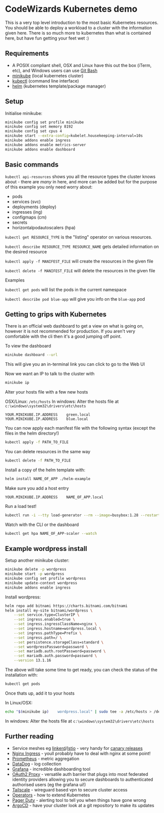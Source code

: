 # CodeWizards Kubernetes demo

This is a very top level introduction to the most basic Kubernetes resources. You should be able to deploy a workload to a cluster with the information given here. There is so much more to kubernetes than what is contained here, but have fun getting your feet wet :)

## Requirements

- A POSIX compliant shell, OSX and Linux have this out the box (iTerm, etc), and Windows users can use [Git Bash](https://git-scm.com/downloads)
- [minikube](https://minikube.sigs.k8s.io/docs/start/) (local kubernetes cluster)
- [kubectl](https://kubernetes.io/docs/tasks/tools/) (command line interface)
- [helm](https://helm.sh/docs/intro/install/) (kubernetes template/package manager)

## Setup

Initialise minikube:

```bash
minikube config set profile minikube
minikube config set memory 8192
minikube config set cpus 4
minikube start --extra-config=kubelet.housekeeping-interval=10s
minikube addons enable ingress
minikube addons enable metrics-server
minikube addons enable dashboard
```

## Basic commands

`kubectl api-resources` shows you all the resource types the cluster knows about - there are _many_ in here, and more can be added but for the purpose of this example you only need worry about:

- pods
- services (svc)
- deployments (deploy)
- ingresses (ing)
- configmaps (cm)
- secrets
- horizontalpodautoscalers (hpa)

`kubectl get RESOURCE_TYPE` is the "listing" operator on various resources.

`kubectl describe RESOURCE_TYPE RESOURCE_NAME` gets detailed information on the desired resource

`kubectl apply -f MANIFEST_FILE` will create the resources in the given file

`kubectl delete -f MANIFEST_FILE` will delete the resources in the given file

Examples

`kubectl get pods` will list the pods in the current namespace

`kubectl describe pod blue-app` will give you info on the `blue-app` pod

## Getting to grips with Kubernetes

There is an official web dashboard to get a view on what is going on, however it is not recommended for production. If you aren't very comfortable with the cli then it's a good jumping off point.

To view the dashboard

```bash
minikube dashboard --url
```

This will give you an in-terminal link you can click to go to the Web UI

Now we want an IP to talk to the cluster with

```bash
minikube ip
```

Alter your hosts file with a few new hosts

OSX/Linux: `/etc/hosts`
In windows: Alter the hosts file at `c:\windows\system32\drivers\etc\hosts`

```
YOUR.MINIKUBE.IP.ADDRESS 	green.local
YOUR.MINIKUBE.IP.ADDRESS 	blue.local
```

You can now apply each manifest file with the following syntax (except the files in the helm directory!)

```bash
kubectl apply -f PATH_TO_FILE
```

You can delete resources in the same way

```bash
kubectl delete -f PATH_TO_FILE
```

Install a copy of the helm template with:

```bash
helm install NAME_OF_APP ./helm-example
```

Make sure you add a host entry

```
YOUR.MINIKUBE.IP.ADDRESS 	NAME_OF_APP.local
```

Run a load test!

```bash
kubectl run -i --tty load-generator --rm --image=busybox:1.28 --restart=Never -- /bin/sh -c "while sleep 0.01; do wget -q -O- http://NAME_OF_APP.local; done"
```

Watch with the CLI or the dashboard

```bash
kubectl get hpa NAME_OF_APP-scaler --watch
```

## Example wordpress install

Setup another minikube cluster:

```bash
minikube delete -p wordpress
minikube start -p wordpress
minikube config set profile wordpress
minikube update-context wordpress
minikube addons enable ingress
```

Install wordpress:

```bash
helm repo add bitnami https://charts.bitnami.com/bitnami
helm install my-site bitnami/wordpress \
	--set service.type=ClusterIP \
	--set ingress.enabled=true \
	--set ingress.ingressClassName=nginx \
	--set ingress.hostname=wordpress.local \
	--set ingress.pathType=Prefix \
	--set ingress.path=/ \
	--set persistence.storageClass=standard \
	--set wordpressPassword=password \
	--set mariadb.auth.rootPassword=password \
	--set mariadb.auth.password=password \
	--version 13.1.16
```

The above will take some time to get ready, you can check the status of the installation with:

```bash
kubectl get pods
```

Once thats up, add it to your hosts

In Linux/OSX:

```bash
echo "$(minikube ip)	wordpress.local" | sudo tee -a /etc/hosts > /dev/null
```

In windows: Alter the hosts file at `c:\windows\system32\drivers\etc\hosts`

## Further reading

- Service meshes eg [linkerd](https://linkerd.io/2.11/overview/)/[Istio](https://istio.io/latest/about/service-mesh/) - very handy for [canary releases](https://blog.getambassador.io/cloud-native-patterns-canary-release-1cb8f82d371a)
- [Nginx Ingress](https://kubernetes.github.io/ingress-nginx/) - youll probably have to deal with nginx at some point!
- [Prometheus](https://prometheus.io/) - metric aggregation
- [DataDog](https://www.datadoghq.com/) - log collection
- [Grafana](https://grafana.com/) - incredible dashboarding tool
- [OAuth2 Proxy](https://oauth2-proxy.github.io/oauth2-proxy/) - versatile auth barrier that plugs into most federated identity providers allowing you to secure dashboards to authenticated authorised users (eg the grafana ui!)
- [Tailscale](https://tailscale.com/) - wireguard based vpn to secure cluster access
- [Operators](https://kubernetes.io/docs/concepts/extend-kubernetes/operator/) - how to extend Kubernetes
- [Pager Duty](https://www.pagerduty.com/index/) - alerting tool to tell you when things have gone wrong
- [ArgoCD](https://argo-cd.readthedocs.io/en/stable/) - have your cluster look at a git repository to make its updates
